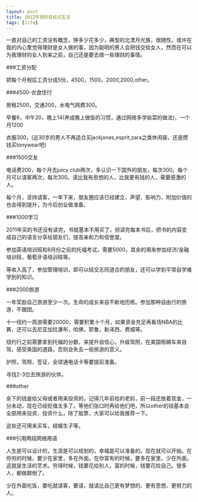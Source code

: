 ```yaml
---
layout: post
title: 2012年我的目标式生活
tags: [life]
---
```


一直对自己的工资没有概念，挣多少花多少，典型的北漂月光族，很随性。或许在我的内心里觉得理财是女人做的事，因为聪明的男人会把钱交给女人，然而在可以为我理财的女人到来之前，自己还是要去做一些理财的事情。

###工资分配

把每个月税后工资分成5份，4500，1500，2000,2000,other。

###4500-衣食住行

房租2500，交通200，水电气网费300。

早餐6，中午20，晚上14(养成晚上做饭的习惯，通过网络多学些菜的做法)，一个月1200

衣服300，(近30岁的男人不再适合买jackjones,esprit,zara之类休闲装，还是攒钱买tonywear吧)

###1500交友


电话费200，每个月去juicy club两次，多认识一下国外的朋友，每次300。每个月可以请客两次，每次300。请比我有思想的人，比我更有钱的人，需要感激的人。

每个月，坚持请客，一年下来，朋友圈应该已经建立，声望、影响力、附加价值的也会得到提升，为今后创业做准备。


###1000学习

2011年买的书还没有读完，书就基本不用买了，但读完每本书后，把书的内容变成自己的语言分享给朋友们，提高亲和力和信誉度。

参加英语培训班和8月份之前的托福考试，需要5000，其余的用来参加经济/金融培训班，葡萄牙语培训班等。

等收入高了，参加管理培训，即可以结交志同道合的朋友，还可以学到平常自学难学到的知识。

###2000旅游

一年奖励自己旅游至少一次。生命的成长来自不断地历练。参加那种自由行的旅游，不跟团。

十一纽约一周游需要20000，需要积累十个月，如果资金充足再看场NBA的比赛，还可以去尼亚加拉瀑布，哈佛，耶鲁，新泽西，费城等。

纽约行之前需要拿到托福的分数，来提升自信心，升级驾照，在美国租辆车来自驾，感受美国的道路，否则会失去一些旅游的意义。

护照，驾照，签证，全球通电话卡等要提前准备。

寻找2-3位去旅游的伙伴。

###other

余下的钱是给父母或者用来投资的，记得几年前给的老妈，前一段还放着现金，一分未动，现在已经贬值太多了。等他们张口时再给他们吧，所以other的钱基本会全部用来投资，投资什么，除了股票，大家可以给我推荐一下。

这些还可用来买车，结婚生子等。

###引用两段网络用语

人生是可以设计的，生涯是可以规划的，幸福是可以准备的。现在就可以开始。在你穷的时候，要少在家里，多在外面。在你富有的时候，要多在家里，少在外面。这就是生活的艺术。穷得时候，钱要花给别人，富的时候，钱要花给自己。很多人，都做颠倒了。

少在外面吃饭，要吃就请客，要请，就请比自己更有梦想的、更有思想、更努力的人。


